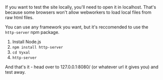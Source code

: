 If you want to test the site locally, you'll need to open it in localhost. That's because some browsers won't allow webworkers to load local files from raw html files.

You can use any framework you want, but it's reccomended to use the `http-server` npm package.

1) Install Node.js
2) `npm install http-server`
3) `cd Vyxal`
4) `http-server`

And that's it - head over to 127.0.0.1:8080/ (or whatever url it gives you) and test away.
